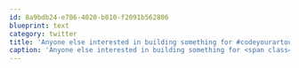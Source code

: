 ```yaml
---
id: 8a9bdb24-e786-4020-b810-f2091b562806
blueprint: text
category: twitter
title: 'Anyone else interested in building something for #codeyourartout http://www.webnotwar.ca/competition/'
caption: 'Anyone else interested in building something for <span class="hashtag hashtag_local">#<a href="http://tweettemp.darylchymko.ca/?tag=codeyourartout">codeyourartout</a> http://www.webnotwar.ca/competition/'
---
```

